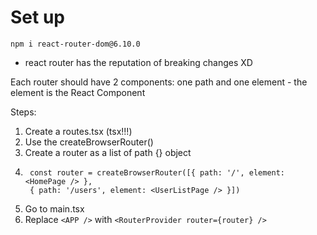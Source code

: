 # Set up
`npm i react-router-dom@6.10.0`

- react router has the reputation of breaking changes XD

Each router should have 2 components:
one path and one element - the element is the React Component

Steps:
1. Create a routes.tsx (tsx!!!)
2. Use the createBrowserRouter()
3. Create a router as a list of path {} object
4. ``` 
    const router = createBrowserRouter([{ path: '/', element: <HomePage /> },
    { path: '/users', element: <UserListPage /> }])
5. Go to main.tsx
6. Replace `<APP />` with `<RouterProvider router={router} />`